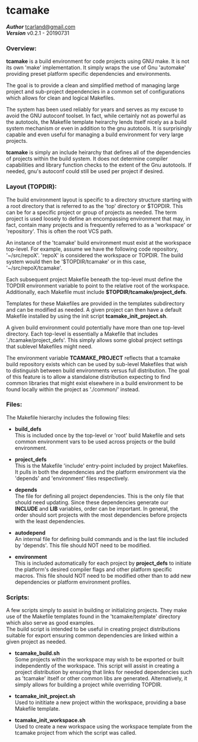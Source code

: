 tcamake
=======

***Author***  tcarland@gmail.com  
***Version*** v0.2.1 - 20190731 


### Overview:

  **tcamake** is a build environment for code projects using GNU make. 
It is not its own 'make' implementation. It simply wraps the use of 
Gnu 'automake' providing preset platform specific dependencies and 
environments.  

  The goal is to provide a clean and simplified method of managing large 
project and sub-project dependencies in a common set of configurations 
which allows for clean and logical Makefiles.  

  The system has been used reliably for years and serves as my excuse to 
avoid the GNU autoconf toolset. In fact, while certainly not as powerful 
as the autotools, the Makefile template heirarchy lends itself nicely 
as a build system mechanism or even in addition to the gnu autotools. It is 
surprisingly capable and even useful for managing a build environment 
for very large projects.   

  **tcamake** is simply an include heirarchy that defines all of the
dependencies of projects within the build system. It does not determine 
compiler capabilities and library function checks to the extent of the
Gnu autotools.  If needed, gnu's autoconf could still be used per 
project if desired.   

### Layout (TOPDIR):

  The build environment layout is specific to a directory structure 
starting with a root directory that is referred to as the 'top' directory 
or $TOPDIR. This can be for a specific project or group of projects as needed. 
The term project is used loosely to define an encompassing environment 
that may, in fact, contain many projects and is frequently referred to as 
a 'workspace' or 'repository'. This is often the root VCS path.  

  An instance of the 'tcamake' build environment must exist at the 
workspace top-level. For example, assume we have the following code 
repository, '~/src/repoX'. 'repoX' is considered the workspace 
or TOPDIR. The build system would then be '$TOPDIR/tcamake' or in this
case, '~/src/repoX/tcamake'.  

  Each subsequent project Makefile beneath the top-level must define 
the TOPDIR environment variable to point to the relative root of the workspace.
Additionally, each Makefile must include **$TOPDIR/tcamake/project_defs**.  

  Templates for these Makefiles are provided in the templates subdirectory
and can be modified as needed. A given project can then have a default 
Makefile installed by using the init script **tcamake_init_project.sh**.  

  A given build environment could potentially have more than one top-level 
directory. Each top-level is essentially a Makefile that includes 
'./tcamake/project_defs'. This simply allows some global project settings
that sublevel Makefiles might need.  

  The environment variable **TCAMAKE_PROJECT** reflects that a tcamake build 
repository exists which can be used by sub-level Makefiles that wish to 
distinguish between build environments versus full distribution. The goal of 
this feature is to allow a standalone distribution expecting to find common
libraries that might exist elsewhere in a build environment to be 
found locally within the project as './common/' instead.   

### Files:

The Makefile hierarchy includes the following files:

 * **build_defs**  
    This is included once by the top-level or 'root' build Makefile and
    sets common environment vars to be used across projects or the build
    environment.  

 * **project_defs**  
    This is the Makefile 'include' entry-point included by project Makefiles. 
    It pulls in both the dependencies and the platform environment via the 
    'depends' and 'environment' files respectively. 

 * **depends**  
    The file for defining all project dependencies. This is the only file 
    that should need updating. Since these dependencies generate our **INCLUDE** 
    and **LIB** variables, order can be important.  In general, the order should 
    sort projects with the most dependencies before projects with the least 
    dependencies.  

 * **autodepend**  
    An internal file for defining build commands and is the last file included 
    by 'depends'.  This file should NOT need to be modified.

 * **environment**  
    This is included automatically for each project by **project_defs** 
    to initiate the platform's desired compiler flags and other 
    platform specific macros.
    This file should NOT need to be modified other than to add new 
    dependencies or platform environment profiles.


### Scripts:

  A few scripts simply to assist in building or initializing projects. 
They make use of the Makefile templates found in the 'tcamake/template' 
directory which also serve as good examples.   
  The build script is intended to be useful in creating project 
distributions suitable for export ensuring common dependencies are linked 
within a given project as needed.  
  
 * **tcamake_build.sh**  
    Some projects within the workspace may wish to be exported or built 
    independently of the workspace. This script will assist in creating a 
    project distribution by ensuring that links for needed dependencies 
    such as 'tcamake' itself or other common libs are generated. 
    Alternatively, it simply allows for building a project 
    while overriding TOPDIR.

 * **tcamake_init_project.sh**  
    Used to inititiate a new project within the workspace, providing 
    a base Makefile template.

 * **tcamake_init_workspace.sh**  
    Used to create a new workspace using the workspace template from 
    the tcamake project from which the script was called.


